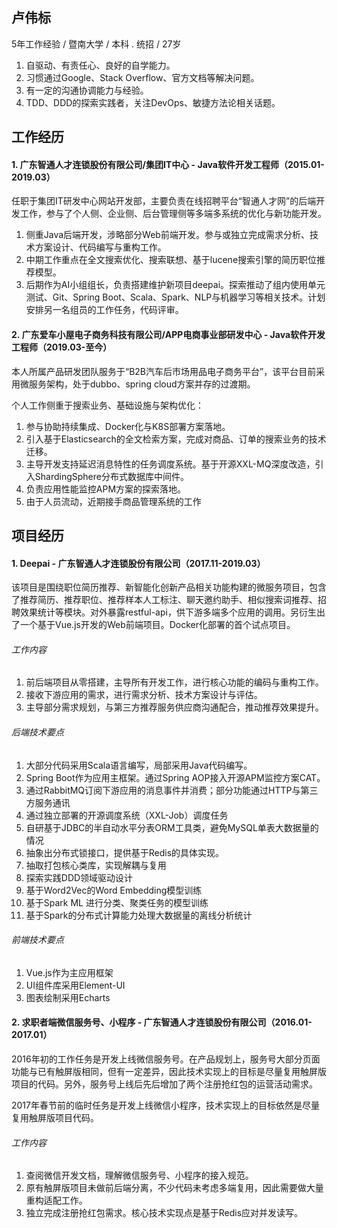 ## 卢伟标
5年工作经验 / 暨南大学 / 本科 . 统招 / 27岁

1. 自驱动、有责任心、良好的自学能力。
2. 习惯通过Google、Stack Overflow、官方文档等解决问题。
3. 有一定的沟通协调能力与经验。
4. TDD、DDD的探索实践者，关注DevOps、敏捷方法论相关话题。

## 工作经历
#### 1. 广东智通人才连锁股份有限公司/集团IT中心 - Java软件开发工程师（2015.01-2019.03）

任职于集团IT研发中心网站开发部，主要负责在线招聘平台“智通人才网”的后端开发工作，参与了个人侧、企业侧、后台管理侧等多端多系统的优化与新功能开发。

 1. 侧重Java后端开发，涉略部分Web前端开发。参与或独立完成需求分析、技术方案设计、代码编写与重构工作。
 2. 中期工作重点在全文搜索优化、搜索联想、基于lucene搜索引擎的简历职位推荐模型。
 3. 后期作为AI小组组长，负责搭建维护新项目deepai。探索推动了组内使用单元测试、Git、Spring Boot、Scala、Spark、NLP与机器学习等相关技术。计划安排另一名组员的工作任务，代码评审。
 
#### 2. 广东爱车小屋电子商务科技有限公司/APP电商事业部研发中心 - Java软件开发工程师（2019.03-至今）

本人所属产品研发团队服务于“B2B汽车后市场用品电子商务平台”，该平台目前采用微服务架构，处于dubbo、spring cloud方案并存的过渡期。

个人工作侧重于搜索业务、基础设施与架构优化：
1. 参与协助持续集成、Docker化与K8S部署方案落地。
2. 引入基于Elasticsearch的全文检索方案，完成对商品、订单的搜索业务的技术迁移。
3. 主导开发支持延迟消息特性的任务调度系统。基于开源XXL-MQ深度改造，引入ShardingSphere分布式数据库中间件。
4. 负责应用性能监控APM方案的探索落地。
5. 由于人员流动，近期接手商品管理系统的工作

## 项目经历
#### 1. Deepai - 广东智通人才连锁股份有限公司（2017.11-2019.03）

该项目是围绕职位简历推荐、新智能化创新产品相关功能构建的微服务项目，包含了推荐简历、推荐职位、推荐样本人工标注、聊天邀约助手、相似搜索词推荐、招聘效果统计等模块。对外暴露restful-api，供下游多端多个应用的调用。另衍生出了一个基于Vue.js开发的Web前端项目。Docker化部署的首个试点项目。

###### 工作内容

1. 前后端项目从零搭建，主导所有开发工作，进行核心功能的编码与重构工作。
2. 接收下游应用的需求，进行需求分析、技术方案设计与评估。
3. 主导部分需求规划，与第三方推荐服务供应商沟通配合，推动推荐效果提升。

###### 后端技术要点

1. 大部分代码采用Scala语言编写，局部采用Java代码编写。
2. Spring Boot作为应用主框架。通过Spring AOP接入开源APM监控方案CAT。
3. 通过RabbitMQ订阅下游应用的消息事件并消费；部分功能通过HTTP与第三方服务通讯
4. 通过独立部署的开源调度系统（XXL-Job）调度任务
5. 自研基于JDBC的半自动水平分表ORM工具类，避免MySQL单表大数据量的情况
6. 抽象出分布式锁接口，提供基于Redis的具体实现。
7. 抽取打包核心类库，实现解耦与复用
8. 探索实践DDD领域驱动设计
9. 基于Word2Vec的Word Embedding模型训练
10. 基于Spark ML 进行分类、聚类任务的模型训练
11. 基于Spark的分布式计算能力处理大数据量的离线分析统计

###### 前端技术要点

1. Vue.js作为主应用框架
2. UI组件库采用Element-UI
3. 图表绘制采用Echarts

#### 2. 求职者端微信服务号、小程序 - 广东智通人才连锁股份有限公司（2016.01-2017.01）

2016年初的工作任务是开发上线微信服务号。在产品规划上，服务号大部分页面功能与已有触屏版相同，但有一定差异，因此技术实现上的目标是尽量复用触屏版项目的代码。另外，服务号上线后先后增加了两个注册抢红包的运营活动需求。

2017年春节前的临时任务是开发上线微信小程序，技术实现上的目标依然是尽量复用触屏版项目代码。

###### 工作内容
1. 查阅微信开发文档，理解微信服务号、小程序的接入规范。
2. 原有触屏版项目未做前后端分离，不少代码未考虑多端复用，因此需要做大量重构适配工作。
3. 独立完成注册抢红包需求。核心技术实现点是基于Redis应对并发读写。
